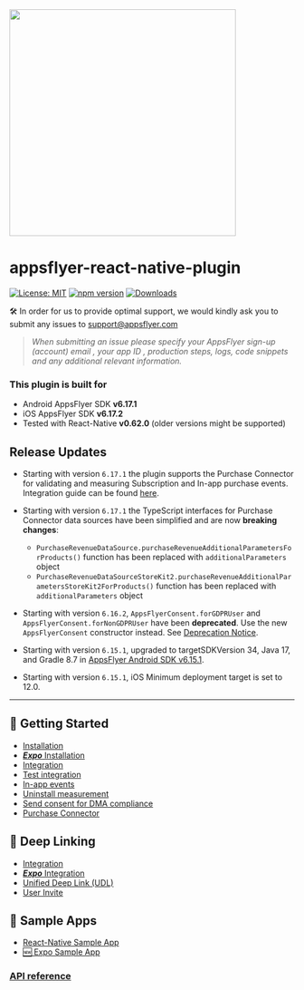 <img src="https://massets.appsflyer.com/wp-content/uploads/2018/06/20092440/static-ziv_1TP.png"  width="400" >

# appsflyer-react-native-plugin

[![License: MIT](https://img.shields.io/badge/License-MIT-blue.svg)](https://opensource.org/licenses/MIT)
[![npm version](https://badge.fury.io/js/react-native-appsflyer.svg)](https://badge.fury.io/js/react-native-appsflyer)
[![Downloads](https://img.shields.io/npm/dm/react-native-appsflyer.svg)](https://www.npmjs.com/package/react-native-appsflyer)

🛠 In order for us to provide optimal support, we would kindly ask you to submit any issues to support@appsflyer.com

> _When submitting an issue please specify your AppsFlyer sign-up (account) email , your app ID , production steps, logs, code snippets and any additional relevant information._

### <a id="plugin-build-for"> This plugin is built for

- Android AppsFlyer SDK **v6.17.1**
- iOS AppsFlyer SDK **v6.17.2**
- Tested with React-Native **v0.62.0** (older versions might be supported)

## <a id="release-updates"> Release Updates

- Starting with version `6.17.1` the plugin supports the Purchase Connector for validating and measuring Subscription and In-app purchase events. Integration guide can be found [here](https://github.com/AppsFlyerSDK/appsflyer-react-native-plugin/blob/master/Docs/RN_PurchaseConnector.md).

- Starting with version `6.17.1` the TypeScript interfaces for Purchase Connector data sources have been simplified and are now **breaking changes**:
    - `PurchaseRevenueDataSource.purchaseRevenueAdditionalParametersForProducts()` function has been replaced with `additionalParameters` object
    - `PurchaseRevenueDataSourceStoreKit2.purchaseRevenueAdditionalParametersStoreKit2ForProducts()` function has been replaced with `additionalParameters` object

- Starting with version `6.16.2`, `AppsFlyerConsent.forGDPRUser` and `AppsFlyerConsent.forNonGDPRUser` have been **deprecated**. Use the new `AppsFlyerConsent` constructor instead. See [Deprecation Notice](/Docs/RN_CMP.md#deprecation-notice).

- Starting with version `6.15.1`, upgraded to targetSDKVersion 34, Java 17, and Gradle 8.7 in [AppsFlyer Android SDK v6.15.1](https://support.appsflyer.com/hc/en-us/articles/115001256006-AppsFlyer-Android-SDK-release-notes).

- Starting with version `6.15.1`, iOS Minimum deployment target is set to 12.0.

---

## 🚀 Getting Started

- [Installation](/Docs/RN_Installation.md)
- [**_Expo_** Installation](/Docs/RN_ExpoInstallation.md)
- [Integration](/Docs/RN_Integration.md)
- [Test integration](/Docs/RN_Testing.md)
- [In-app events](/Docs/RN_InAppEvents.md)
- [Uninstall measurement](/Docs/RN_UninstallMeasurement.md)
- [Send consent for DMA compliance](/Docs/RN_CMP.md)
- [Purchase Connector](/Docs/RN_PurchaseConnector.md)
##  🔗 Deep Linking
- [Integration](/Docs/RN_DeepLinkIntegrate.md)
- [**_Expo_** Integration](/Docs/RN_ExpoDeepLinkIntegration.md)
- [Unified Deep Link (UDL)](/Docs/RN_UnifiedDeepLink.md)
- [User Invite](/Docs/RN_UserInvite.md)

## 🧪 Sample Apps

- [React-Native Sample App](/demos/appsflyer-react-native-app)
- [🆕 Expo Sample App](https://github.com/AppsFlyerSDK/appsflyer-expo-sample-app)

### [API reference](/Docs/RN_API.md)
